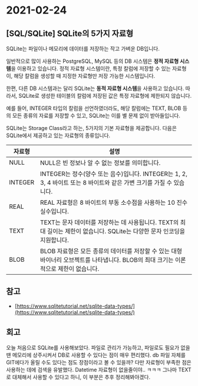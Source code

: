# 2021-02-24

## [SQL/SQLite] SQLite의 5가지 자료형

SQLite는 파일이나 메모리에 데이터를 저장하는 작고 가벼운 DB입니다.

일반적으로 많이 사용하는 PostgreSQL, MySQL 등의 DB 시스템은 **정적 자료형 시스템**을 이용하고 있습니다. 정적 자료형 시스템이란, 특정 칼럼에 저장할 수 있는 자료형이, 해당 칼럼을 생성할 때 지정한 자료형만 저장 가능한 시스템입니다.

한편, 다른 DB 시스템과는 달리 SQLite는 **동적 자료형 시스템**을 사용하고 있습니다. 따라서, SQLite로 생성한 테이블의 칼럼에 저장된 값은 특정 자료형에 제한되지 않습니다.

예를 들어, INTEGER 타입의 칼럼을 선언하였더라도, 해당 칼럼에는 TEXT, BLOB 등의 모든 종류의 자료를 저장할 수 있고, SQLite는 이를 별 문제 없이 받아들입니다.

SQLite는 Storage Class라고 하는, 5가지의 기본 자료형을 제공합니다. 다음은 SQLite에서 제공하고 있는 자료형의 종류입니다.

| 자료형 | 설명 |
| --- | --- |
| NULL | NULL은 빈 정보나 알 수 없는 정보를 의미합니다. |
| INTEGER | INTEGER는 정수(양수 또는 음수)입니다. INTEGER는 1, 2, 3, 4 바이트 또는 8 바이트와 같은 가변 크기를 가질 수 있습니다. |
| REAL | REAL 자료형은 8 바이트의 부동 소수점을 사용하는 10 진수 실수입니다. |
| TEXT | TEXT는 문자 데이터를 저장하는 데 사용됩니다. TEXT의 최대 길이는 제한이 없습니다. SQLite는 다양한 문자 인코딩을 지원합니다. |
| BLOB | BLOB 자료형은 모든 종류의 데이터를 저장할 수 있는 대형 바이너리 오브젝트를 나타냅니다. BLOB의 최대 크기는 이론적으로 제한이 없습니다. |

## 참고
- [https://www.sqlitetutorial.net/sqlite-data-types/](https://www.sqlitetutorial.net/sqlite-data-types/)


## 회고
오늘 처음으로 SQLite를 사용해보았다. 파일로 관리가 가능하고, 파일로도 필요가 없을 땐 메모리에 상주시켜서 DB로 사용할 수 있다는 점이 매우 편리했다. db 파일 자체를 GIT에다가 올릴 수도 있다는 점도 장점이라고 볼 수 있을까? 다만 자료형이 부족한 점은 사용하는 데에 검색을 유발했다. Datetime 자료형이 없을줄이야.. ㅋㅋㅋ 그나마 TEXT로 대체해서 사용할 수 있다고 하니, 이 부분은 추후 정리해봐야겠다.